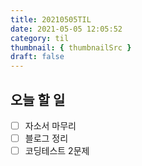 ```yaml
---
title: 20210505TIL
date: 2021-05-05 12:05:52
category: til
thumbnail: { thumbnailSrc }
draft: false
---
```


## 오늘 할 일
- [ ] 자소서 마무리  
- [ ] 블로그 정리
- [ ] 코딩테스트 2문제